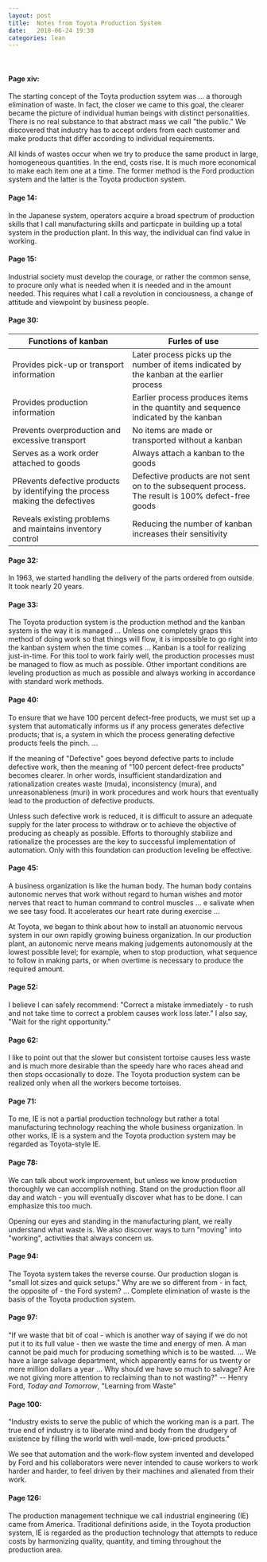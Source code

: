 ```yaml
---
layout: post
title:  Notes from Toyota Production System
date:   2018-06-24 19:30
categories: lean
---
```


<br>

#### Page xiv: ###

The starting concept of the Toyta production ssytem was ... a thorough elimination of waste. In fact, the closer we came to this goal, the clearer became the picture of individual human beings with distinct personalities. There is no real substance to that abstract mass we call "the public." We discovered that industry has to accept orders from each customer and make products that differ according to individual requirements. 

All kinds of wastes occur when we try to produce the same product in large, homogeneous quantities. In the end, costs rise. It is much more economical to make each item one at a time. The former method is the Ford production system and the latter is the Toyota production system.


#### Page 14: ###

In the Japanese system, operators acquire a broad spectrum of production skills that I call manufacturing skills and particpate in building up a total system in the production plant. In this way, the individual can find value in working.

#### Page 15: ###

Industrial society must develop the courage, or rather the common sense, to procure only what is needed when it is needed and in the amount needed. This requires what I call a revolution in conciousness, a change of attitude and viewpoint by business people.

#### Page 30: ###

<table class="table">
	<thead>
		<th>Functions of kanban</th>
		<th>Furles of use</th>
	</thead>
	<tr>
		<td>
			Provides pick-up or transport information
		</td>
		<td>
			Later process picks up the number of items indicated by the kanban at the earlier process
		</td>
	</tr>
	<tr>
		<td>
			Provides production information
		</td>
		<td>
			Earlier process produces items in the quantity and sequence indicated by the kanban
		</td>
	</tr>
	<tr>
		<td>
			Prevents overproduction and excessive transport
		</td>
		<td>
			No items are made or transported without a kanban
		</td>
	</tr>
	<tr>
		<td>
			Serves as a work order attached to goods
		</td>
		<td>
			Always attach a kanban to the goods
		</td>
	</tr>
	<tr>
		<td>
			PRevents defective products by identifying the process making the defectives
		</td>
		<td>
			Defective products are not sent on to the subsequent process. The result is 100% defect-free goods
		</td>
	</tr>
	<tr>
		<td>
			Reveals existing problems and maintains inventory control
		</td>
		<td>
			Reducing the number of kanban increases their sensitivity
		</td>
	</tr>
</table>

#### Page 32: ###

In 1963, we started handling the delivery of the parts ordered from outside. It took nearly 20 years.

#### Page 33: ###

The Toyota production system is the production method and the kanban system is the way it is managed ... Unless one completely graps this method of doing work so that things will flow, it is impossible to go right into the kanban system when the time comes ... Kanban is a tool for realizing just-in-time. For this tool to work fairly well, the production processes must be managed to flow as much as possible. Other important conditions are leveling production as much as possible and always working in accordance with standard work methods. 

#### Page 40: ###

To ensure that we have 100 percent defect-free products, we must set up a system that automatically informs us if any process generates defective products; that is, a system in which the process generating defective products feels the pinch. ...

If the meaning of "Defective" goes beyond defective parts to include defective work, then the meaning of "100 percent defect-free products" becomes clearer. In orher words, insufficient standardization and rationalization creates waste (muda), inconsistency (mura), and unreasonableness (muri) in work procedures and work hours that eventually lead to the production of defective products.

Unless such defective work is reduced, it is difficult to assure an adequate supply for the later process to withdraw or to achieve the objective of producing as cheaply as possible. Efforts to thoroughly stabilize and rationalize the processes are the key to successful implementation of automation. Only with this foundation can production leveling be effective.

#### Page 45: ###

A business organization is like the human body. The human body contains autonomic nerves that work without regard to human wishes and motor nerves that react to human command to control muscles ... e salivate when we see tasy food. It accelerates our heart rate during exercise ...

At Toyota, we began to think about how to install an atuonomic nervous system in our own rapidly growing buiness organization. In our production plant, an autonomic nerve means making judgements autonomously at the lowest possible level; for example, when to stop production, what sequence to follow in making parts, or when overtime is necessary to produce the required amount.

#### Page 52: ###

I believe I can safely recommend: "Correct a mistake immediately - to rush and not take time to correct a problem causes work loss later." I also say, "Wait for the right opportunity."

#### Page 62: ###

I like to point out that the slower but consistent tortoise causes less waste and is much more desirable than the speedy hare who races ahead and then stops occasionally to doze. The Toyota production system can be realized only when all the workers become tortoises.


#### Page 71: ###

To me, IE is not a partial production  technology but rather a total manufacturing technology reaching the whole business organization. In other works, IE is a system and the Toyota production system may be regarded as Toyota-style IE.

#### Page 78: ###

We can talk about work improvement, but unless we know production thoroughly we can accomplish nothing. Stand on the production floor all day and watch - you will eventually discover what has to be done. I can emphasize this too much. 

Opening our eyes and standing in the manufacturing plant, we really understand what waste is. We also discover ways to turn "moving" into "working", activities that always concern us.

#### Page 94: ###

The Toyota system takes the reverse course. Our production slogan is "small lot sizes and quick setups." Why are we so different from - in fact, the opposite of - the Ford system? ... Complete elimination of waste is the basis of the Toyota production system.

#### Page 97: ###

"If we waste that bit of coal - which is another way of saying if we do not put it to its full value - then we waste the time and energy of men. A man cannot be paid much for producing something which is to be wasted. ... We have a large salvage department, which apparently earns for us twenty or more million dollars a year ... Why should we have so much to salvage? Are we not giving more attention to reclaiming than to not wasting?" -- Henry Ford, _Today and Tomorrow_, "Learning from Waste"

#### Page 100: ###

"Industry exists to serve the public of which the working man is a part. The true end of industry is to liberate mind and body from the drudgery of existence by filling the world with well-made, low-priced products."

We see that automation and the work-flow system invented and developed by Ford and his collaborators were never intended to cause workers to work harder and harder, to feel driven by their machines and alienated from their work.

#### Page 126: ###

The production management technique we call industrial engineering (IE) came from America. Traditional definitions aside, in the Toyota production system, IE is regarded as the production technology that attempts to reduce costs by harmonizing quality, quantity, and timing throughout the production area. 